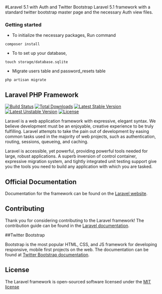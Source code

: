 #Laravel 5.1 with Auth and Twitter Bootstrap
Laravel 5.1 framework with a standard twitter bootstrap master page and the necessary Auth view files.

### Getting started

- To initialize the necessary packages, Run command
```
composer install
```
- To to set up your database,
```
touch storage/database.sqlite
```
- Migrate users table and password_resets table
```
php artisan migrate
```

## Laravel PHP Framework

[![Build Status](https://travis-ci.org/laravel/framework.svg)](https://travis-ci.org/laravel/framework)
[![Total Downloads](https://poser.pugx.org/laravel/framework/downloads.svg)](https://packagist.org/packages/laravel/framework)
[![Latest Stable Version](https://poser.pugx.org/laravel/framework/v/stable.svg)](https://packagist.org/packages/laravel/framework)
[![Latest Unstable Version](https://poser.pugx.org/laravel/framework/v/unstable.svg)](https://packagist.org/packages/laravel/framework)
[![License](https://poser.pugx.org/laravel/framework/license.svg)](https://packagist.org/packages/laravel/framework)

Laravel is a web application framework with expressive, elegant syntax. We believe development must be an enjoyable, creative experience to be truly fulfilling. Laravel attempts to take the pain out of development by easing common tasks used in the majority of web projects, such as authentication, routing, sessions, queueing, and caching.

Laravel is accessible, yet powerful, providing powerful tools needed for large, robust applications. A superb inversion of control container, expressive migration system, and tightly integrated unit testing support give you the tools you need to build any application with which you are tasked.

## Official Documentation

Documentation for the framework can be found on the [Laravel website](http://laravel.com/docs).

## Contributing

Thank you for considering contributing to the Laravel framework! The contribution guide can be found in the [Laravel documentation](http://laravel.com/docs/contributions).

##Twitter Bootstrap

Bootstrap is the most popular HTML, CSS, and JS framework for developing responsive, mobile first projects on the web. The documentation can be found at [Twitter Bootstrap documentation](https://bootstrapdocs.com/).

## License

The Laravel framework is open-sourced software licensed under the [MIT license](http://opensource.org/licenses/MIT)
